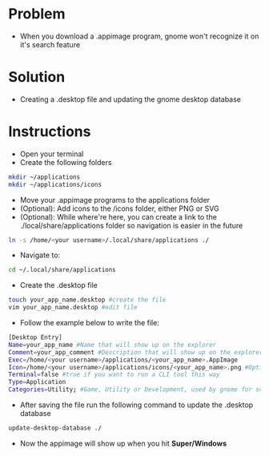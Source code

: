 # Problem

- When you download a .appimage program, gnome won't recognize it on it's search feature

# Solution

- Creating a .desktop file and updating the gnome desktop database

# Instructions

- Open your terminal
- Create the following folders
```sh 
mkdir ~/applications
mkdir ~/applications/icons
```
- Move your .appimage programs to the applications folder
- (Optional): Add icons to the /icons folder, either PNG or SVG
- (Optional): While where're here, you can create a link to the ./local/share/applications folder so navigation is easier in the future
```sh
ln -s /home/<your username>/.local/share/applications ./
```
- Navigate to:
```sh 
cd ~/.local/share/applications
```
- Create the .desktop file
```sh 
touch your_app_name.desktop #create the file
vim your_app_name.desktop #edit file
```
- Follow the example below to write the file:
```sh
[Desktop Entry]
Name=your_app_name #Name that will show up on the explorer
Comment=your_app_comment #Description that will show up on the explorer
Exec=/home/<your username>/applications/<your_app_name>.AppImage
Icon=/home/<your username>/applications/icons/<your_app_name>.png #Optional
Terminal=false #true if you want to run a CLI tool this way
Type=Application
Categories=Utility; #Game, Utility or Development, used by gnome for sorting
```
- After saving the file run the following command to update the .desktop database

```sh 
update-desktop-database ./
```
- Now the appimage will show up when you hit __Super/Windows__